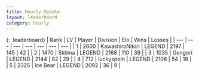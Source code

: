 ```yaml
---
title: Hourly Update
layout: leaderboard
category: hourly
---
```


{: .leaderboard}
| Rank | LV | Player | Division | Elo | Wins | Losses |
| --- | --- | --- | --- | --- | --- | --- |
| <span data-change="0">1</span> | 2600 | <span title="ID: 164871">KawashiroNitori</span> | LEGEND | <span data-change="8">2197</span> | <span data-change="2">145</span> | <span data-change="0">42</span> |
| <span data-change="0">2</span> | 1470 | <span title="ID: 353063">Sktima</span> | LEGEND | <span data-change="12">2168</span> | <span data-change="2">110</span> | <span data-change="0">39</span> |
| <span data-change="0">3</span> | 1035 | <span title="ID: 294236">Gengori</span> | LEGEND | <span data-change="0">2144</span> | <span data-change="0">82</span> | <span data-change="0">29</span> |
| <span data-change="0">4</span> | 712 | <span title="ID: 512212">luckyspoin</span> | LEGEND | <span data-change="0">2106</span> | <span data-change="0">54</span> | <span data-change="0">18</span> |
| <span data-change="0">5</span> | 2325 | <span title="ID: 417840">Ice Bear</span> | LEGEND | <span data-change="0">2092</span> | <span data-change="0">36</span> | <span data-change="0">9</span> |